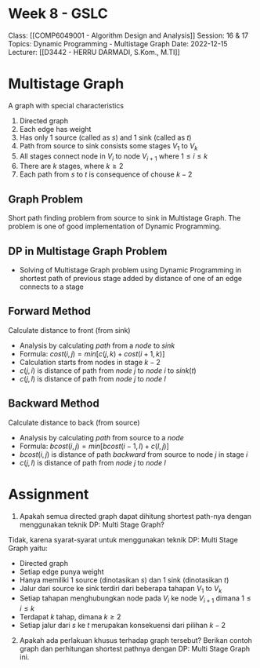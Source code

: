 # Week 8 - GSLC
Class: [[COMP6049001 - Algorithm Design and Analysis]]
Session: 16 & 17
Topics: Dynamic Programming - Multistage Graph
Date: 2022-12-15
Lecturer: [[D3442 - HERRU DARMADI, S.Kom., M.TI]]

# Multistage Graph

A graph with special characteristics
1. Directed graph
2. Each edge has weight
3. Has only 1 source (called as $s$) and 1 sink (called as $t$)
4. Path from source to sink consists some stages $V_1$ to $V_k$
5. All stages connect node in $V_i$ to node $V_{i+1}$ where $1 \le i \le k$
6. There are $k$ stages, where $k \ge 2$
7. Each path from $s$ to $t$ is consequence of chouse $k-2$

## Graph Problem

Short path finding problem from source to sink in Multistage Graph. The problem is one of good implementation of Dynamic Programming.

## DP in Multistage Graph Problem

- Solving of Multistage Graph problem using Dynamic Programming in shortest path of previous stage added by distance of one of an edge connects to a stage

## Forward Method

Calculate distance to front (from sink)

- Analysis by calculating *path* from a *node* to *sink*
- Formula: $cost(i, j) = min[c(j, k) + cost(i+1, k)]$
- Calculation starts from nodes in stage $k-2$
- $c(j, i)$ is distance of path from *node* $j$ to *node* $i$ to $sink(t)$
- $c(j, l)$ is distance of path from *node* $j$ to *node* $l$

## Backward Method

Calculate distance to back (from source)

- Analysis by calculating *path* from source to a *node*
- Formula: $bcost(i, j) = min[bcost(i - 1, l) + c(l, j)]$
- $bcost(i,j)$ is distance of path *backward* from source to node $j$ in stage $i$
- $c(j, l)$ is distance of path from *node* $j$ to *node* $l$

# Assignment

1. Apakah semua directed graph dapat dihitung shortest path-nya dengan menggunakan teknik DP: Multi Stage Graph?

Tidak, karena syarat-syarat untuk menggunakan teknik DP: Multi Stage Graph yaitu:

- Directed graph
- Setiap edge punya weight
- Hanya memiliki 1 source (dinotasikan $s$) dan 1 sink (dinotasikan $t$)
- Jalur dari source ke sink terdiri dari beberapa tahapan $V_1$ to $V_k$
- Setiap tahapan menghubungkan node pada $V_i$ ke node $V_{i+1}$ dimana $1 \le i \le k$
- Terdapat $k$ tahap, dimana $k \ge 2$
- Setiap jalur dari $s$ ke $t$ merupakan konsekuensi dari pilihan $k-2$

2. Apakah ada perlakuan khusus terhadap graph tersebut? Berikan contoh graph dan perhitungan shortest pathnya dengan DP: Multi Stage Graph ini.